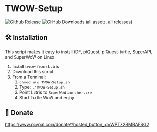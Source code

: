 # TWOW-Setup
![GitHub Release](https://img.shields.io/github/v/release/TheLinuxITGuy/TWOW-Setup?style=for-the-badge&labelColor=%231A365D&color=%23E9FC12)
![GitHub Downloads (all assets, all releases)](https://img.shields.io/github/downloads/TheLinuxITGuy/TWOW-Setup/total?style=for-the-badge&labelColor=%231A365D&color=%23E9FC12)


## 🛠️ Installation
This script makes it easy to install tDF, pfQuest, pfQuest-turtle, SuperAPI, and SuperWoW on Linux

1. Install twow from Lutris
2. Download this script
3. From a Terminal: 
    1. `chmod u+x TWOW-Setup.sh`
    2. Type: `./TWOW-Setup.sh`
    3. Point Lutris to `SuperWoWlauncher.exe`
    4. Start Turtle WoW and enjoy

## 💖 Donate
https://www.paypal.com/donate/?hosted_button_id=WPTX2BMBARSG2
